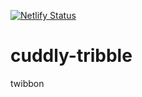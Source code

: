 [![Netlify Status](https://api.netlify.com/api/v1/badges/70f52fb4-bea8-46ce-a6b9-bb733bcd0ff9/deploy-status)](https://app.netlify.com/sites/fabulous-kelpie-218897/deploys)

# cuddly-tribble
twibbon
